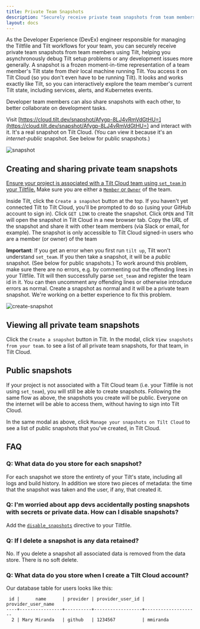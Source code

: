 ```yaml
---
title: Private Team Snapshots
description: "Securely receive private team snapshots from team members uing Tilt, helping you debug their Tilt state."
layout: docs
---
```


As the Developer Experience (DevEx) engineer responsible for managing the Tiltfile and Tilt workflows for your team, you can securely receive private team snapshots from team members using Tilt, helping you asynchronously debug Tilt setup problems or any development issues more generally. A snapshot is a frozen moment-in-time representation of a team member's Tilt state from _their_ local machine running Tilt. You access it on Tilt Cloud (so you don't even have to be running Tilt). It looks and works exactly like Tilt, so you can interactively explore the team member's current Tilt state, including services, alerts, and Kubernetes events.

Developer team members can also share snapshots with each other, to better collaborate on development tasks.

Visit [https://cloud.tilt.dev/snapshot/Afygp-8LJ4vRmVdGtHU=](https://cloud.tilt.dev/snapshot/Afygp-8LJ4vRmVdGtHU=) and interact with it. It's a real snapshot on Tilt Cloud. (You can view it because it's an _internet-public_ snapshot. See below for public snapshots.)

![snapshot](assets/img/snapshot.png)

## Creating and sharing private team snapshots

[Ensure your project is associated with a Tilt Cloud team using `set_team` in your Tiltfile.](teams.html) Make sure you are either a [`Member` or `Owner`](teams.html#add-users-to-your-team) of the team.

Inside Tilt, click the `Create a snapshot` button at the top. If you haven't yet connected Tilt to Tilt Cloud, you'll be prompted to do so (using your GitHub account to sign in). Click `GET LINK` to create the snapshot. Click `OPEN` and Tilt will open the snapshot in Tilt Cloud in a new browser tab. Copy the URL of the snapshot and share it with other team members (via Slack or email, for example). The snapshot is only accessible to Tilt Cloud signed-in users who are a member (or owner) of the team

**Important**: If you get an error when you first run `tilt up`, Tilt won't understand `set_team`. If you then take a snapshot, it will be a _public_ snapshot. (See below for public snapshots.) To work around this problem, make sure there are no errors, e.g. by commenting out the offending lines in your Tiltfile. Tilt will then successfully parse `set_team` and register the team id in it. You can then uncomment any offending lines or otherwise introduce errors as normal. Create a snapshot as normal and it will be a private team snapshot. We're working on a better experience to fix this problem.

![create-snapshot](assets/img/create-snapshot.png)

## Viewing all private team snapshots

Click the `Create a snapshot` button in Tilt. In the modal, click `View snapshots from your team`. to see a list of all private team snapshots, for that team, in Tilt Cloud.

## Public snapshots

If your project is not associated with a Tilt Cloud team (i.e. your Tiltfile is not using `set_team`), you will still be able to create snapshots. Following the same flow as above, the snapshots you create will be public. Everyone on the internet will be able to access them, without having to sign into Tilt Cloud.

In the same modal as above, click `Manage your snapshots on Tilt Cloud` to see a list of public snapshots that you've created, in Tilt Cloud.

## FAQ

### Q: What data do you store for each snapshot?
For each snapshot we store the entirety of your Tilt's state, including all logs and build history. In addition we store two pieces of metadata: the time that the snapshot was taken and the user, if any, that created it.

### Q: I'm worried about app devs accidentally posting snapshots with secrets or private data. How can I disable snapshots?
Add the [`disable_snapshots`](https://docs.tilt.dev/api.html#api.disable_snapshots)
directive to your Tiltfile.

### Q: If I delete a snapshot is any data retained?
No. If you delete a snapshot all associated data is removed from the data store. There is no soft delete.

### Q: What data do you store when I create a Tilt Cloud account?
Our database table for users looks like this:

```
 id |      name      | provider | provider_user_id | provider_user_name
----+----------------+----------+------------------+--------------------
  2 | Mary Miranda   | github   | 1234567          | mmiranda
  ```
